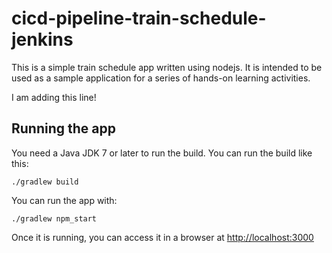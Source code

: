 # cicd-pipeline-train-schedule-jenkins

This is a simple train schedule app written using nodejs. It is intended to be used as a sample application for a series of hands-on learning activities.

I am adding this line!

## Running the app

You need a Java JDK 7 or later to run the build. You can run the build like this:

    ./gradlew build

You can run the app with:

    ./gradlew npm_start

Once it is running, you can access it in a browser at [http://localhost:3000](http://localhost:3000)

